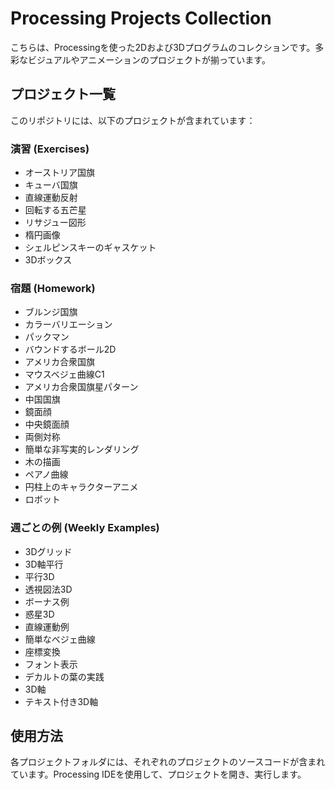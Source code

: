 # Processing Projects Collection

こちらは、Processingを使った2Dおよび3Dプログラムのコレクションです。多彩なビジュアルやアニメーションのプロジェクトが揃っています。

## プロジェクト一覧

このリポジトリには、以下のプロジェクトが含まれています：

### 演習 (Exercises)
- オーストリア国旗
- キューバ国旗
- 直線運動反射
- 回転する五芒星
- リサジュー図形
- 楕円画像
- シェルピンスキーのギャスケット
- 3Dボックス

### 宿題 (Homework)
- ブルンジ国旗
- カラーバリエーション
- パックマン
- バウンドするボール2D
- アメリカ合衆国旗
- マウスベジェ曲線C1
- アメリカ合衆国旗星パターン
- 中国国旗
- 鏡面顔
- 中央鏡面顔
- 両側対称
- 簡単な非写実的レンダリング
- 木の描画
- ペアノ曲線
- 円柱上のキャラクターアニメ
- ロボット

### 週ごとの例 (Weekly Examples)
- 3Dグリッド
- 3D軸平行
- 平行3D
- 透視図法3D
- ボーナス例
- 惑星3D
- 直線運動例
- 簡単なベジェ曲線
- 座標変換
- フォント表示
- デカルトの葉の実践
- 3D軸
- テキスト付き3D軸

## 使用方法

各プロジェクトフォルダには、それぞれのプロジェクトのソースコードが含まれています。Processing IDEを使用して、プロジェクトを開き、実行します。
